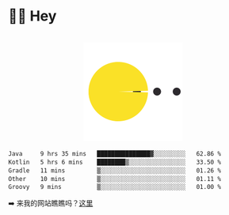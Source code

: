 
# 👋🏻 Hey
<div align="center">
	<br>
	<img src="https://raw.githubusercontent.com/Aniket965/Aniket965/master/pacman.svg?sanitize=true" width="200" height="200">
	<br>
</div>

<!--START_SECTION:waka-->

```txt
Java     9 hrs 35 mins   ███████████████▓░░░░░░░░░   62.86 %
Kotlin   5 hrs 6 mins    ████████▒░░░░░░░░░░░░░░░░   33.50 %
Gradle   11 mins         ▒░░░░░░░░░░░░░░░░░░░░░░░░   01.26 %
Other    10 mins         ▒░░░░░░░░░░░░░░░░░░░░░░░░   01.11 %
Groovy   9 mins          ▒░░░░░░░░░░░░░░░░░░░░░░░░   01.00 %
```

<!--END_SECTION:waka-->

 ➡️  来我的网站瞧瞧吗？[这里](https://www.shaolongfei.com)

